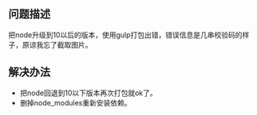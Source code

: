 ## 问题描述
把node升级到10以后的版本，使用gulp打包出错，错误信息是几串校验码的样子，原谅我忘了截取图片。

## 解决办法
* 把node回退到10以下版本再次打包就ok了。
* 删掉node_modules重新安装依赖。
